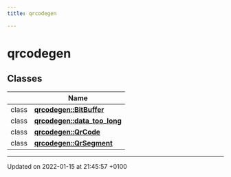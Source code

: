 ```yaml
---
title: qrcodegen

---
```


# qrcodegen



## Classes

|                | Name           |
| -------------- | -------------- |
| class | **[qrcodegen::BitBuffer](/Classes/classqrcodegen_1_1_bit_buffer.md)**  |
| class | **[qrcodegen::data_too_long](/Classes/classqrcodegen_1_1data__too__long.md)**  |
| class | **[qrcodegen::QrCode](/Classes/classqrcodegen_1_1_qr_code.md)**  |
| class | **[qrcodegen::QrSegment](/Classes/classqrcodegen_1_1_qr_segment.md)**  |






-------------------------------

Updated on 2022-01-15 at 21:45:57 +0100